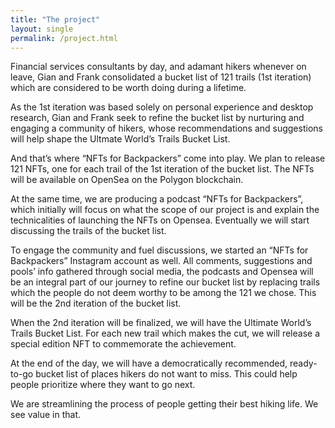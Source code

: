 ```yaml
---
title: "The project"
layout: single
permalink: /project.html
---
```


<p>Financial services consultants by day, and adamant hikers whenever on leave, Gian and Frank consolidated a bucket list of 121 trails (1st iteration) which are considered to be worth doing during a lifetime.</p>

<p>As the 1st iteration was based solely on personal experience and desktop research, Gian and Frank seek to refine the bucket list by nurturing and engaging a community of hikers, whose recommendations and suggestions will help shape the Ultmate World’s Trails Bucket List.</p>

<p>And that’s where “NFTs for Backpackers” come into play. We plan to release 121 NFTs, one for each trail of the 1st iteration of the bucket list.  The NFTs will be available on OpenSea on the Polygon blockchain.</p>

<p>At the same time, we are producing a podcast “NFTs for Backpackers”, which initially will focus on what the scope of our project is and explain the technicalities of launching the NFTs on Opensea. Eventually we will start discussing the trails of the bucket list.</p>

<p>To engage the community and fuel discussions, we started an “NFTs for Backpackers” Instagram account as well. All comments, suggestions and pools’ info gathered through social media, the podcasts and Opensea will be an integral part of our journey to refine our bucket list by replacing trails which the people do not deem worthy to be among the 121 we chose. This will be the 2nd iteration of the bucket list.</p>

<p>When the 2nd iteration will be finalized, we will have the Ultimate World’s Trails Bucket List. For each new trail which makes the cut, we will release a special edition NFT to commemorate the achievement.</p>

<p>At the end of the day, we will have a democratically recommended, ready-to-go bucket list of places hikers do not want to miss. This could help people prioritize where they want to go next.</p>

<p>We are streamlining the process of people getting their best hiking life. We see value in that.</p>


